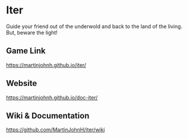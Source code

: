# Iter
Guide your friend out of the underwold and back to the land of the living. But, beware the light!

## Game Link
https://martinjohnh.github.io/iter/

## Website
https://martinjohnh.github.io/doc-iter/

## Wiki & Documentation
https://github.com/MartinJohnH/iter/wiki
